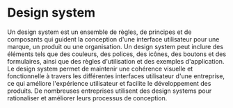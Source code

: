 # Design system

Un design system est un ensemble de règles, de principes et de composants qui guident la conception d'une interface utilisateur pour une marque, un produit ou une organisation. Un design system peut inclure des éléments tels que des couleurs, des polices, des icônes, des boutons et des formulaires, ainsi que des règles d'utilisation et des exemples d'application. Le design system permet de maintenir une cohérence visuelle et fonctionnelle à travers les différentes interfaces utilisateur d'une entreprise, ce qui améliore l'expérience utilisateur et facilite le développement des produits. De nombreuses entreprises utilisent des design systems pour rationaliser et améliorer leurs processus de conception.
